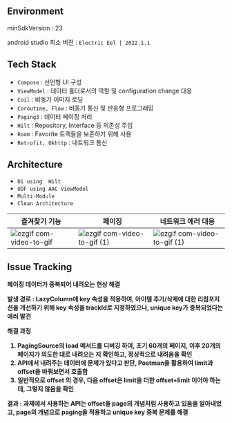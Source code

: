 ## Environment
minSdkVersion : 23

android studio 최소 버전 : `Electric Eel | 2022.1.1`

## Tech Stack

- `Compose` : 선언형 UI 구성
- `ViewModel` : 데이터 홀더로서의 역할 및 configuration change 대응
- `Coil` : 비동기 이미지 로딩
- `Coroutine, Flow` : 비동기 통신 및 반응형 프로그래밍 
- `Paging3` : 데이터 페이징 처리
- `Hilt` : Repository, Interface 등 의존성 주입
- `Room` : Favorite 트랙들을 보존하기 위해 사용
- `Retrofit, Okhttp` : 네트워크 통신

## Architecture

- `Di using  Hilt`
- `UDF using AAC ViewModel`
- `Multi-Module`
- `Clean Architecture`

| 즐겨찾기 기능 |   페이징    | 네트워크 에러 대응  |
| ------------------------------------------------------------ | ------------------------------------------------------------ | ------------------------------------------------------------ |
| ![ezgif com-video-to-gif](https://github.com/EvergreenTree97/itunes-tracklist/assets/70064912/9eca9adb-eaca-4ef1-aeaf-db308ba7ea7f) | ![ezgif com-video-to-gif (1)](https://github.com/EvergreenTree97/itunes-tracklist/assets/70064912/eb47a1d1-e00f-4861-a8a7-59c37770885a) | ![ezgif com-video-to-gif (1)](https://github.com/EvergreenTree97/itunes-tracklist/assets/70064912/e18027c3-d7c2-4140-8ee0-ebbd2850a7d2)
 

## Issue Tracking

<b>페이징 데이터가 중복되어 내려오는 현상 해결<b>

발생 경로 : LazyColumn에 key 속성을 적용하여, 아이템 추가/삭제에 대한 리컴포지션을 개선하기 위해 key 속성을 trackId로 지정하였으나, unique key가 중복되었다는 에러 발견

해결 과정
1. PagingSource의 load 메서드를 디버깅 하여, 초기 60개의 페이지, 이후 20개의 페이지가 의도한 대로 내려오는 지 확인하고, 정상적으로 내려옴을 확인
2. API에서 내려주는 데이터에 문제가 있다고 판단, Postman을 활용하여 limit과 offset을 바꿔보면서 호출함
3. 일반적으로 offset 의 경우, 다음 offset은 limit을 더한 offset+limit 이어야 하는데, 그렇지 않음을 확인

결과 : 과제에서 사용하는 API는 offset을 page의 개념처럼 사용하고 있음을 알아내었고, page의 개념으로 paging을 적용하고 unique key 중복 문제를 해결
